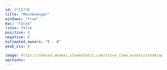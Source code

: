 ```yaml
---
id: 2716730
title: "MechAvenger"
windows: "true"
mac: "false"
linux: false
positive: 0
negative: 0
estimated_owners: "0 - 0"
peak_ccu: 0

image: https://shared.akamai.steamstatic.com/store_item_assets/steam/apps/2716730/header.jpg?t=1704898938
opinions:
---
```

